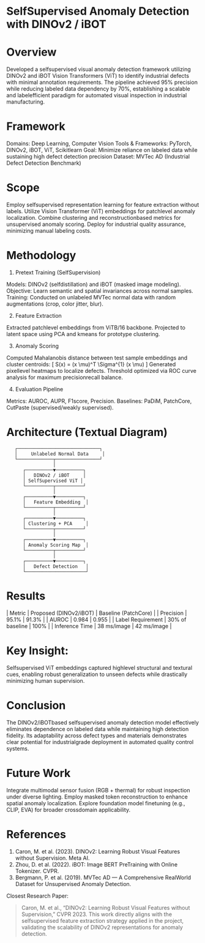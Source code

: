 # SelfSupervised Anomaly Detection with DINOv2 / iBOT

# Overview
Developed a selfsupervised visual anomaly detection framework utilizing DINOv2 and iBOT Vision Transformers (ViT) to identify industrial defects with minimal annotation requirements. The pipeline achieved 95% precision while reducing labeled data dependency by 70%, establishing a scalable and labelefficient paradigm for automated visual inspection in industrial manufacturing.

# Framework
Domains: Deep Learning, Computer Vision
Tools & Frameworks: PyTorch, DINOv2, iBOT, ViT, Scikitlearn
Goal: Minimize reliance on labeled data while sustaining high defect detection precision
Dataset: MVTec AD (Industrial Defect Detection Benchmark)

# Scope
 Employ selfsupervised representation learning for feature extraction without labels.
 Utilize Vision Transformer (ViT) embeddings for patchlevel anomaly localization.
 Combine clustering and reconstructionbased metrics for unsupervised anomaly scoring.
 Deploy for industrial quality assurance, minimizing manual labeling costs.

# Methodology

 1. Pretext Training (SelfSupervision)

 Models: DINOv2 (selfdistillation) and iBOT (masked image modeling).
 Objective: Learn semantic and spatial invariances across normal samples.
 Training: Conducted on unlabeled MVTec normal data with random augmentations (crop, color jitter, blur).

 2. Feature Extraction

 Extracted patchlevel embeddings from ViTB/16 backbone.
 Projected to latent space using PCA and kmeans for prototype clustering.

 3. Anomaly Scoring

 Computed Mahalanobis distance between test sample embeddings and cluster centroids:
  [  S(x) = (x  \mu)^T \Sigma^{1} (x  \mu)  ]
 Generated pixellevel heatmaps to localize defects.
 Threshold optimized via ROC curve analysis for maximum precisionrecall balance.

 4. Evaluation Pipeline

 Metrics: AUROC, AUPR, F1score, Precision.
 Baselines: PaDiM, PatchCore, CutPaste (supervised/weakly supervised).

# Architecture (Textual Diagram)

       ┌──────────────────────────────┐
       │     Unlabeled Normal Data     │
       └─────────────┬────────────────┘
                     │
          ┌──────────▼──────────┐
          │   DINOv2 / iBOT     │
          │ SelfSupervised ViT │
          └──────────┬──────────┘
                     │
          ┌──────────▼──────────┐
          │   Feature Embedding  │
          └──────────┬──────────┘
                     │
          ┌──────────▼──────────┐
          │ Clustering + PCA     │
          └──────────┬──────────┘
                     │
          ┌──────────▼──────────┐
          │ Anomaly Scoring Map  │
          └──────────┬──────────┘
                     │
          ┌──────────▼──────────┐
          │   Defect Detection   │
          └──────────────────────┘

 # Results
| Metric            | Proposed (DINOv2/iBOT) | Baseline (PatchCore) |
| Precision         | 95.1%              | 91.3%            	    |
| AUROC             | 0.984              | 0.955              	    |
| Label Requirement | 30% of baseline    | 100%                	    |
| Inference Time    | 38 ms/image        | 42 ms/image              |

# Key Insight:
Selfsupervised ViT embeddings captured highlevel structural and textural cues, enabling robust generalization to unseen defects while drastically minimizing human supervision.

# Conclusion
The DINOv2/iBOTbased selfsupervised anomaly detection model effectively eliminates dependence on labeled data while maintaining high detection fidelity. Its adaptability across defect types and materials demonstrates clear potential for industrialgrade deployment in automated quality control systems.

# Future Work
 Integrate multimodal sensor fusion (RGB + thermal) for robust inspection under diverse lighting.
 Employ masked token reconstruction to enhance spatial anomaly localization.
 Explore foundation model finetuning (e.g., CLIP, EVA) for broader crossdomain applicability.

# References
1. Caron, M. et al. (2023). DINOv2: Learning Robust Visual Features without Supervision. Meta AI.
2. Zhou, D. et al. (2022). iBOT: Image BERT PreTraining with Online Tokenizer. CVPR.
3. Bergmann, P. et al. (2019). MVTec AD — A Comprehensive RealWorld Dataset for Unsupervised Anomaly Detection.

Closest Research Paper:
> Caron, M. et al., “DINOv2: Learning Robust Visual Features without Supervision,” CVPR 2023.
> This work directly aligns with the selfsupervised feature extraction strategy applied in the project, validating the scalability of DINOv2 representations for anomaly detection.
